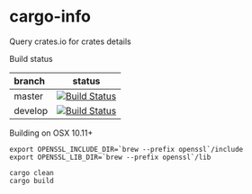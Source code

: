 # cargo-info
Query crates.io for crates details

Build status

 branch | status
:-------|:------:
  master| [![Build Status](https://travis-ci.org/imp/cargo-info.svg?branch=master)](https://travis-ci.org/imp/cargo-info)
 develop| [![Build Status](https://travis-ci.org/imp/cargo-info.svg?branch=develop)](https://travis-ci.org/imp/cargo-info)

Building on OSX 10.11+
```
export OPENSSL_INCLUDE_DIR=`brew --prefix openssl`/include
export OPENSSL_LIB_DIR=`brew --prefix openssl`/lib

cargo clean
cargo build
```
